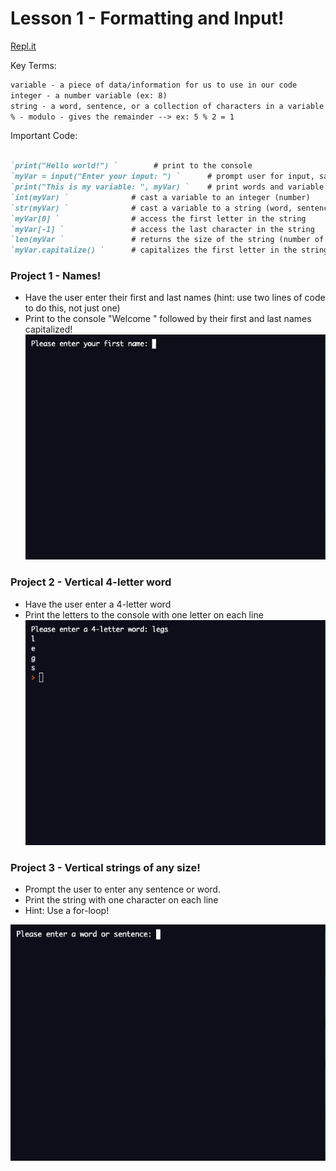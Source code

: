 # Lesson 1 - Formatting and Input!

[Repl.it](https://repl.it/~)

Key Terms:
```markdown
variable - a piece of data/information for us to use in our code
integer - a number variable (ex: 8)
string - a word, sentence, or a collection of characters in a variable (ex: "i like turtles")
% - modulo - gives the remainder --> ex: 5 % 2 = 1
```

Important Code:
```markdown

`print("Hello world!") `        # print to the console
`myVar = input("Enter your input: ") `      # prompt user for input, save as variable
`print("This is my variable: ", myVar) `    # print words and variable
`int(myVar) `              # cast a variable to an integer (number)
`str(myVar) `              # cast a variable to a string (word, sentence, or a collection of characters)
`myVar[0] `                # access the first letter in the string
`myVar[-1] `               # access the last character in the string
`len(myVar `               # returns the size of the string (number of characters)
`myVar.capitalize() `      # capitalizes the first letter in the string

```

### Project 1 - Names!
  - Have the user enter their first and last names (hint: use two lines of code to do this, not just one)
  - Print to the console "Welcome " followed by their first and last names capitalized!
  ![Names](names.gif)
  
  
### Project 2 - Vertical 4-letter word
  - Have the user enter a 4-letter word
  - Print the letters to the console with one letter on each line
  ![Legs](legs.gif)
  
  
### Project 3 - Vertical strings of any size!
  - Prompt the user to enter any sentence or word.
  - Print the string with one character on each line
  - Hint: Use a for-loop!
  
  ![Vertical](vertical.gif)
